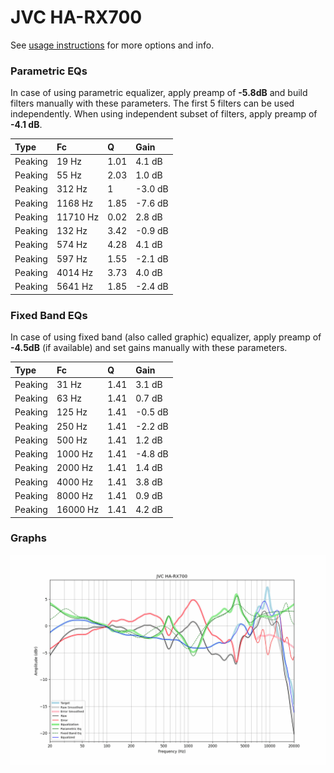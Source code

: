 # JVC HA-RX700
See [usage instructions](https://github.com/jaakkopasanen/AutoEq#usage) for more options and info.

### Parametric EQs
In case of using parametric equalizer, apply preamp of **-5.8dB** and build filters manually
with these parameters. The first 5 filters can be used independently.
When using independent subset of filters, apply preamp of **-4.1 dB**.

| Type    | Fc       |    Q | Gain    |
|:--------|:---------|:-----|:--------|
| Peaking | 19 Hz    | 1.01 | 4.1 dB  |
| Peaking | 55 Hz    | 2.03 | 1.0 dB  |
| Peaking | 312 Hz   | 1    | -3.0 dB |
| Peaking | 1168 Hz  | 1.85 | -7.6 dB |
| Peaking | 11710 Hz | 0.02 | 2.8 dB  |
| Peaking | 132 Hz   | 3.42 | -0.9 dB |
| Peaking | 574 Hz   | 4.28 | 4.1 dB  |
| Peaking | 597 Hz   | 1.55 | -2.1 dB |
| Peaking | 4014 Hz  | 3.73 | 4.0 dB  |
| Peaking | 5641 Hz  | 1.85 | -2.4 dB |

### Fixed Band EQs
In case of using fixed band (also called graphic) equalizer, apply preamp of **-4.5dB**
(if available) and set gains manually with these parameters.

| Type    | Fc       |    Q | Gain    |
|:--------|:---------|:-----|:--------|
| Peaking | 31 Hz    | 1.41 | 3.1 dB  |
| Peaking | 63 Hz    | 1.41 | 0.7 dB  |
| Peaking | 125 Hz   | 1.41 | -0.5 dB |
| Peaking | 250 Hz   | 1.41 | -2.2 dB |
| Peaking | 500 Hz   | 1.41 | 1.2 dB  |
| Peaking | 1000 Hz  | 1.41 | -4.8 dB |
| Peaking | 2000 Hz  | 1.41 | 1.4 dB  |
| Peaking | 4000 Hz  | 1.41 | 3.8 dB  |
| Peaking | 8000 Hz  | 1.41 | 0.9 dB  |
| Peaking | 16000 Hz | 1.41 | 4.2 dB  |

### Graphs
![](./JVC%20HA-RX700.png)